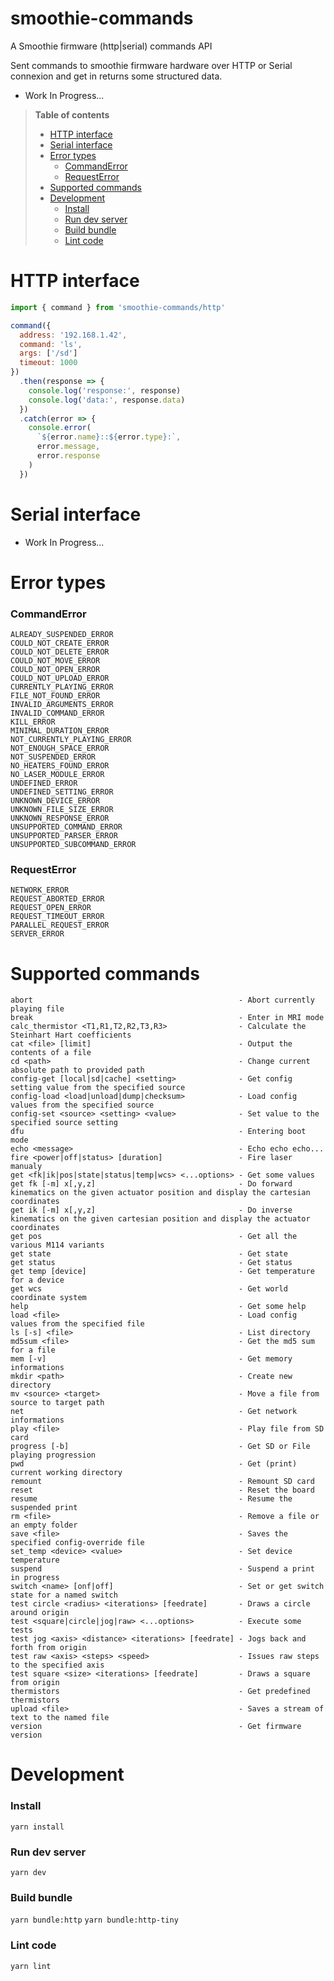 # smoothie-commands
A Smoothie firmware (http|serial) commands API

Sent commands to smoothie firmware hardware over HTTP or Serial connexion and get in returns some structured data.

- Work In Progress...

> **Table of contents**
>
> * [HTTP interface](#http-interface)
> * [Serial interface](#serial-interface)
> * [Error types](#error-types)
>     - [CommandError](#commanderror)
>     - [RequestError](#requesterror)
> * [Supported commands](#supported-commands)
> * [Development](#development)
>     - [Install](#install)
>     - [Run dev server](#run-dev-server)
>     - [Build bundle](#build-bundle)
>     - [Lint code](#lint-code)


# HTTP interface
```js
import { command } from 'smoothie-commands/http'

command({
  address: '192.168.1.42',
  command: 'ls',
  args: ['/sd']
  timeout: 1000
})
  .then(response => {
    console.log('response:', response)
    console.log('data:', response.data)
  })
  .catch(error => {
    console.error(
      `${error.name}::${error.type}:`,
      error.message,
      error.response
    )
  })
```

# Serial interface
- Work In Progress...

# Error types
### CommandError
```
ALREADY_SUSPENDED_ERROR
COULD_NOT_CREATE_ERROR
COULD_NOT_DELETE_ERROR
COULD_NOT_MOVE_ERROR
COULD_NOT_OPEN_ERROR
COULD_NOT_UPLOAD_ERROR
CURRENTLY_PLAYING_ERROR
FILE_NOT_FOUND_ERROR
INVALID_ARGUMENTS_ERROR
INVALID_COMMAND_ERROR
KILL_ERROR
MINIMAL_DURATION_ERROR
NOT_CURRENTLY_PLAYING_ERROR
NOT_ENOUGH_SPACE_ERROR
NOT_SUSPENDED_ERROR
NO_HEATERS_FOUND_ERROR
NO_LASER_MODULE_ERROR
UNDEFINED_ERROR
UNDEFINED_SETTING_ERROR
UNKNOWN_DEVICE_ERROR
UNKNOWN_FILE_SIZE_ERROR
UNKNOWN_RESPONSE_ERROR
UNSUPPORTED_COMMAND_ERROR
UNSUPPORTED_PARSER_ERROR
UNSUPPORTED_SUBCOMMAND_ERROR
```

### RequestError
```
NETWORK_ERROR
REQUEST_ABORTED_ERROR
REQUEST_OPEN_ERROR
REQUEST_TIMEOUT_ERROR
PARALLEL_REQUEST_ERROR
SERVER_ERROR
```

# Supported commands
```
abort                                              - Abort currently playing file
break                                              - Enter in MRI mode
calc_thermistor <T1,R1,T2,R2,T3,R3>                - Calculate the Steinhart Hart coefficients
cat <file> [limit]                                 - Output the contents of a file
cd <path>                                          - Change current absolute path to provided path
config-get [local|sd|cache] <setting>              - Get config setting value from the specified source
config-load <load|unload|dump|checksum>            - Load config values from the specified source
config-set <source> <setting> <value>              - Set value to the specified source setting
dfu                                                - Entering boot mode
echo <message>                                     - Echo echo echo...
fire <power|off|status> [duration]                 - Fire laser manualy
get <fk|ik|pos|state|status|temp|wcs> <...options> - Get some values
get fk [-m] x[,y,z]                                - Do forward kinematics on the given actuator position and display the cartesian coordinates
get ik [-m] x[,y,z]                                - Do inverse kinematics on the given cartesian position and display the actuator coordinates
get pos                                            - Get all the various M114 variants
get state                                          - Get state
get status                                         - Get status
get temp [device]                                  - Get temperature for a device
get wcs                                            - Get world coordinate system
help                                               - Get some help
load <file>                                        - Load config values from the specified file
ls [-s] <file>                                     - List directory
md5sum <file>                                      - Get the md5 sum for a file
mem [-v]                                           - Get memory informations
mkdir <path>                                       - Create new directory
mv <source> <target>                               - Move a file from source to target path
net                                                - Get network informations
play <file>                                        - Play file from SD card
progress [-b]                                      - Get SD or File playing progression
pwd                                                - Get (print) current working directory
remount                                            - Remount SD card
reset                                              - Reset the board
resume                                             - Resume the suspended print
rm <file>                                          - Remove a file or an empty folder
save <file>                                        - Saves the specified config-override file
set_temp <device> <value>                          - Set device temperature
suspend                                            - Suspend a print in progress
switch <name> [onf|off]                            - Set or get switch state for a named switch
test circle <radius> <iterations> [feedrate]       - Draws a circle around origin
test <square|circle|jog|raw> <...options>          - Execute some tests
test jog <axis> <distance> <iterations> [feedrate] - Jogs back and forth from origin
test raw <axis> <steps> <speed>                    - Issues raw steps to the specified axis
test square <size> <iterations> [feedrate]         - Draws a square from origin
thermistors                                        - Get predefined thermistors
upload <file>                                      - Saves a stream of text to the named file
version                                            - Get firmware version
```

# Development

### Install
`yarn install`

### Run dev server
`yarn dev`

### Build bundle
`yarn bundle:http`
`yarn bundle:http-tiny`

### Lint code
`yarn lint`

